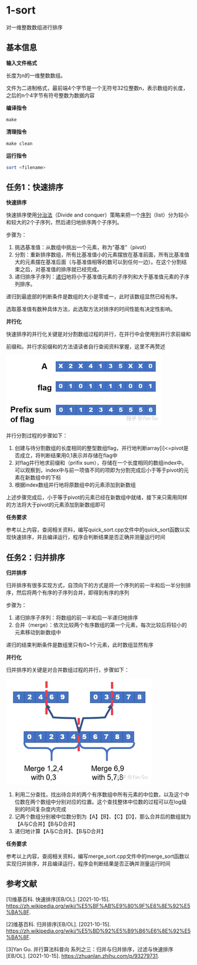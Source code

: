 # 1-sort

对一维整数数组进行排序

## 基本信息

**输入文件格式**

长度为n的一维整数数组。

文件为二进制格式，最前端4个字节是一个无符号32位整数n，表示数组的长度，之后的n个4字节有符号整数为数据内容

**编译指令**

```makefile
make
```

**清理指令**

```makefile
make clean
```

**运行指令**

```bash
sort <filename>
```



## 任务1：快速排序

**快速排序**

快速排序使用[分治法](https://zh.wikipedia.org/wiki/分治法)（Divide and conquer）策略来把一个[序列](https://zh.wikipedia.org/wiki/序列)（list）分为较小和较大的2个子序列，然后递归地排序两个子序列。

步骤为：

1. 挑选基准值：从数组中挑出一个元素，称为“基准”（pivot）
2. 分割：重新排序数组，所有比基准值小的元素摆放在基准前面，所有比基准值大的元素摆在基准后面（与基准值相等的数可以到任何一边）。在这个分割结束之后，对基准值的排序就已经完成。
3. 递归排序子序列：[递归](https://zh.wikipedia.org/wiki/递归)地将小于基准值元素的子序列和大于基准值元素的子序列排序。

递归到最底部的判断条件是数组的大小是零或一，此时该数组显然已经有序。

选取基准值有数种具体方法，此选取方法对排序的时间性能有决定性影响。

**并行化**

快速排序的并行化关键是对分割数组过程的并行，在并行中会使用到并行求前缀和

前缀和。并行求前缀和的方法请读者自行查阅资料掌握，这里不再赘述

![img](pics/1-1.jpg)

并行分割过程的步骤如下：

1. 创建与待分割数组的长度相同的整型数组flag，并行地判断array[i]<=pivot是否成立，将判断结果用0,1表示并存储在flag中
2. 对flag并行地求前缀和（prifix sum），存储在一个长度相同的数组index中。可以观察到，index中与前一项值不同的项即为分割完成后小于等于pivot的元素在新数组中的下标
3. 根据index数组并行地将原数组中的元素添加到新数组

上述步骤完成后，小于等于pivot的元素已经在新数组中就绪，接下来只需用同样的方法将大于pivot的元素添加到新数组即可

**任务要求**

参考以上内容，查阅相关资料，编写quick_sort.cpp文件中的quick_sort函数以实现快速排序，并且编译运行，程序会判断结果是否正确并测量运行时间



## 任务2：归并排序

**归并排序**

归并排序有很多实现方式，自顶向下的方式是将一个序列的前一半和后一半分别排序，然后将两个有序的子序列合并，即得到有序的序列

步骤为：

1. 递归排序子序列：将数组的前一半和后一半递归地排序
2. 合并（merge）：依次比较两个有序数组的第一个元素，每次比较后将较小的元素移动到新数组中

递归的结束判断条件是数组里只有0~1个元素，此时数组显然有序

**并行化**

归并排序的关键是对合并数组过程的并行，步骤如下：

![img](pics/1-2.jpg)

1. 利用二分查找，找出待合并的两个有序数组中所有元素的中位数，以及这个中位数在两个数组中分别对应的位置。这个查找整体中位数的过程可以在log级别的时间复杂度内完成
2. 记两个数组分别被中位数分割为【A】【B】、【C】【D】，那么合并后的数组就为【A与C合并】【B与D合并】
3. 递归地计算【A与C合并】、【B与D合并】

**任务要求**

参考以上内容，查阅相关资料，编写merge_sort.cpp文件中的merge_sort函数以实现归并排序，并且编译运行，程序会判断结果是否正确并测量运行时间



## 参考文献

\[1\]维基百科. 快速排序[EB/OL]. [2021-10-15]. https://zh.wikipedia.org/wiki/%E5%BF%AB%E9%80%9F%E6%8E%92%E5%BA%8F.

\[2\]维基百科. 归并排序[EB/OL]. [2021-10-15]. https://zh.wikipedia.org/wiki/%E5%BD%92%E5%B9%B6%E6%8E%92%E5%BA%8F.

\[3\]Yan Gu. 并行算法科普向 系列之三：归并与归并排序，过滤与快速排序[EB/OL]. [2021-10-15]. https://zhuanlan.zhihu.com/p/93279731.


